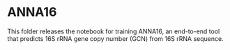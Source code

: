 # ANNA16

This folder releases the notebook for training ANNA16, an end-to-end tool that predicts 16S rRNA gene copy number (GCN) from 16S rRNA sequence.
